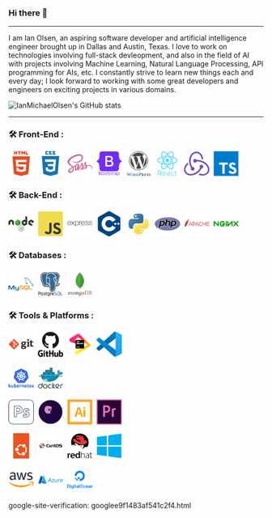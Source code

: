 ### Hi there 👋
---
I am Ian Olsen, an aspiring software developer and artificial intelligence engineer brought up in Dallas and Austin, Texas. I love to work on technologies involving full-stack devleopment, and also in the field of AI with projects involving Machine Learning, Natural Language Processing, API programming for AIs, etc. I constantly strive to learn new things each and every day; I look forward to working with some great developers and engineers on exciting projects in various domains.  


![IanMichaelOlsen's GitHub stats](https://github-readme-stats.vercel.app/api?username=IanMichaelOlsen&show_icons=true&theme=city_lights)

---
### :hammer_and_wrench: Front-End :
<img src="https://github.com/devicons/devicon/blob/master/icons/html5/html5-plain-wordmark.svg" title="HTML5" alt="HTML5" width="50" height="50"/>&nbsp;
<img src="https://github.com/devicons/devicon/blob/master/icons/css3/css3-plain-wordmark.svg"  title="CSS3" alt="CSS3" width="50" height="50"/>&nbsp;
<img src="https://github.com/devicons/devicon/blob/master/icons/sass/sass-original.svg" title="SASS" alt="SASS" width="50" height="50"/>&nbsp;
<img src="https://github.com/devicons/devicon/blob/master/icons/bootstrap/bootstrap-plain-wordmark.svg" title="Bootstrap" alt="Bootstrap" width="50" height="50"/>&nbsp;
<img src="https://github.com/devicons/devicon/blob/master/icons/wordpress/wordpress-original.svg" title="WordPress" alt="WordPress" width="50" height="50"/>&nbsp;
<img src="https://github.com/devicons/devicon/blob/master/icons/react/react-original-wordmark.svg" title="React" alt="React" width="50" height="50"/>&nbsp;
<img src="https://github.com/devicons/devicon/blob/master/icons/redux/redux-original.svg" title="Redux" alt="Redux " width="50" height="50"/>&nbsp;
<img src="https://github.com/devicons/devicon/blob/master/icons/typescript/typescript-original.svg" title="TypeScript" alt="TypeScript" width="50" height="50"/>&nbsp;

### :hammer_and_wrench: Back-End :
<img src="https://github.com/devicons/devicon/blob/master/icons/nodejs/nodejs-original-wordmark.svg" title="NodeJS" alt="NodeJS" width="50" height="50"/>&nbsp;
<img src="https://github.com/devicons/devicon/blob/master/icons/javascript/javascript-original.svg" title="JavaScript" alt="JavaScript" width="50" height="50"/>&nbsp;
<img src="https://github.com/devicons/devicon/blob/master/icons/express/express-original-wordmark.svg" title="Express" alt="Express" width="50" height="50"/>&nbsp;
<img src="https://github.com/devicons/devicon/blob/master/icons/cplusplus/cplusplus-plain.svg" title="Cplusplus" alt="Cplusplus" width="50" height="50"/>&nbsp;
<img src="https://github.com/devicons/devicon/blob/master/icons/python/python-original.svg" title="Python" alt="Python" width="50" height="50"/>&nbsp;
<img src="https://github.com/devicons/devicon/blob/master/icons/php/php-original.svg" title="PHP" alt="PHP" width="50" height="50"/>&nbsp;
<img src="https://github.com/devicons/devicon/blob/master/icons/apache/apache-original-wordmark.svg" title="Apache" alt="Apache" width="50" height="50"/>&nbsp;
<img src="https://github.com/devicons/devicon/blob/master/icons/nginx/nginx-original.svg" title="Nginx" alt="Nginx" width="50" height="50"/>&nbsp;

### :hammer_and_wrench: Databases :
<img src="https://github.com/devicons/devicon/blob/master/icons/mysql/mysql-original-wordmark.svg" title="MySQL"  alt="MySQL" width="50" height="50"/>&nbsp;
<img src="https://github.com/devicons/devicon/blob/master/icons/postgresql/postgresql-original-wordmark.svg" title="PostgreSQL"  alt="PostgreSQL" width="50" height="50"/>&nbsp;
<img src="https://github.com/devicons/devicon/blob/master/icons/mongodb/mongodb-original-wordmark.svg" title="MongoDB"  alt="MongoDB" width="50" height="50"/>&nbsp;

### :hammer_and_wrench: Tools & Platforms :
<img src="https://github.com/devicons/devicon/blob/master/icons/git/git-original-wordmark.svg" title="Git" alt="Git" width="50" height="50"/>&nbsp;
<img src="https://github.com/devicons/devicon/blob/master/icons/github/github-original-wordmark.svg" title="Github" alt="Github" width="50" height="50"/>&nbsp;
<img src="https://github.com/devicons/devicon/blob/master/icons/jetbrains/jetbrains-original.svg" title="JetBrainsSuite" alt="JetBrainsSuite" width="50" height="50"/>&nbsp;
<img src="https://github.com/devicons/devicon/blob/master/icons/vscode/vscode-original.svg" title="VSCode" alt="VSCode" width="50" height="50"/>&nbsp;

<img src="https://github.com/devicons/devicon/blob/master/icons/kubernetes/kubernetes-plain-wordmark.svg" title="kubernetes" alt="kubernetes" width="50" height="50"/>&nbsp;
<img src="https://github.com/devicons/devicon/blob/master/icons/docker/docker-original-wordmark.svg" title="Docker" alt="Docker" width="50" height="50"/>&nbsp;

<img src="https://github.com/devicons/devicon/blob/master/icons/photoshop/photoshop-line.svg" title="PS" alt="PS" width="50" height="50"/>&nbsp;
<img src="https://github.com/devicons/devicon/blob/master/icons/aftereffects/aftereffects-original.svg" title="AE" alt="AE" width="50" height="50"/>&nbsp;
<img src="https://github.com/devicons/devicon/blob/master/icons/illustrator/illustrator-line.svg" title="Illustrator" alt="Illustrator" width="50" height="50"/>&nbsp;
<img src="https://github.com/devicons/devicon/blob/master/icons/premierepro/premierepro-original.svg" title="PremierePro" alt="PremierePro" width="50" height="50"/>&nbsp;

<img src="https://github.com/devicons/devicon/blob/master/icons/ubuntu/ubuntu-plain.svg" title="Ubuntu" alt="Ubuntu" width="50" height="50"/>&nbsp;
<img src="https://github.com/devicons/devicon/blob/master/icons/centos/centos-original-wordmark.svg" title="CentOS" alt="CentOS" width="50" height="50"/>&nbsp;
<img src="https://github.com/devicons/devicon/blob/master/icons/redhat/redhat-original-wordmark.svg" title="Redhat" alt="Redhat" width="50" height="50"/>&nbsp;
<img src="https://github.com/devicons/devicon/blob/master/icons/windows8/windows8-original.svg" title="Windows" alt="Windows" width="50" height="50"/>&nbsp;


<img src="https://github.com/devicons/devicon/blob/master/icons/amazonwebservices/amazonwebservices-original-wordmark.svg" title="AWS" alt="AWS" width="50" height="50"/>&nbsp;
<img src="https://github.com/devicons/devicon/blob/master/icons/azure/azure-original-wordmark.svg" title="Azure" alt="Azure" width="50" height="50"/>&nbsp;
<img src="https://github.com/devicons/devicon/blob/master/icons/digitalocean/digitalocean-original-wordmark.svg" title="DigitaOcean" alt="DigitaOcean" width="50" height="50"/>&nbsp;

google-site-verification: googlee9f1483af541c2f4.html
